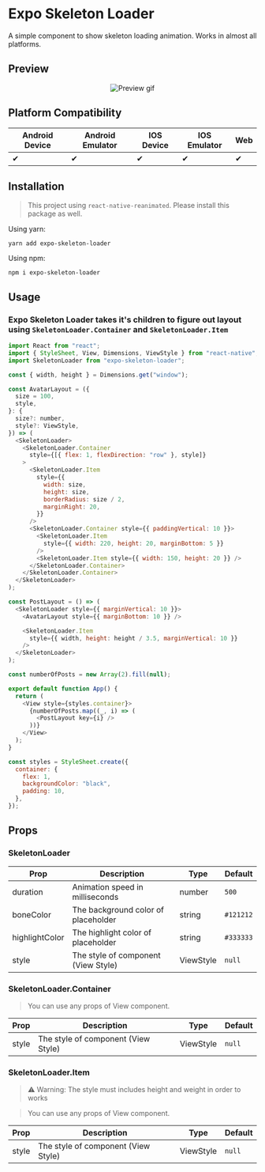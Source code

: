 # Expo Skeleton Loader

A simple component to show skeleton loading animation. Works in almost all platforms.

## Preview

<p align="center">
  <img src="https://s6.gifyu.com/images/screen-recording.gif" alt="Preview gif"/>
</p>

## Platform Compatibility

| Android Device | Android Emulator | IOS Device | IOS Emulator | Web |
| -------------- | ---------------- | ---------- | ------------ | --- |
| ✔              | ✔                | ✔          | ✔            | ✔   |

## Installation

> This project using `react-native-reanimated`. Please install this package as well.

Using yarn:

```
yarn add expo-skeleton-loader
```

Using npm:

```
npm i expo-skeleton-loader
```

## Usage

### Expo Skeleton Loader takes it's children to figure out layout using `SkeletonLoader.Container` and `SkeletonLoader.Item`

```js
import React from "react";
import { StyleSheet, View, Dimensions, ViewStyle } from "react-native";
import SkeletonLoader from "expo-skeleton-loader";

const { width, height } = Dimensions.get("window");

const AvatarLayout = ({
  size = 100,
  style,
}: {
  size?: number,
  style?: ViewStyle,
}) => (
  <SkeletonLoader>
    <SkeletonLoader.Container
      style={[{ flex: 1, flexDirection: "row" }, style]}
    >
      <SkeletonLoader.Item
        style={{
          width: size,
          height: size,
          borderRadius: size / 2,
          marginRight: 20,
        }}
      />
      <SkeletonLoader.Container style={{ paddingVertical: 10 }}>
        <SkeletonLoader.Item
          style={{ width: 220, height: 20, marginBottom: 5 }}
        />
        <SkeletonLoader.Item style={{ width: 150, height: 20 }} />
      </SkeletonLoader.Container>
    </SkeletonLoader.Container>
  </SkeletonLoader>
);

const PostLayout = () => (
  <SkeletonLoader style={{ marginVertical: 10 }}>
    <AvatarLayout style={{ marginBottom: 10 }} />

    <SkeletonLoader.Item
      style={{ width, height: height / 3.5, marginVertical: 10 }}
    />
  </SkeletonLoader>
);

const numberOfPosts = new Array(2).fill(null);

export default function App() {
  return (
    <View style={styles.container}>
      {numberOfPosts.map((_, i) => (
        <PostLayout key={i} />
      ))}
    </View>
  );
}

const styles = StyleSheet.create({
  container: {
    flex: 1,
    backgroundColor: "black",
    padding: 10,
  },
});
```

## Props

### SkeletonLoader

| Prop           | Description                         | Type      | Default   |
| -------------- | ----------------------------------- | --------- | --------- |
| duration       | Animation speed in milliseconds     | number    | `500`     |
| boneColor      | The background color of placeholder | string    | `#121212` |
| highlightColor | The highlight color of placeholder  | string    | `#333333` |
| style          | The style of component (View Style) | ViewStyle | `null`    |

### SkeletonLoader.Container

> You can use any props of View component.

| Prop  | Description                         | Type      | Default |
| ----- | ----------------------------------- | --------- | ------- |
| style | The style of component (View Style) | ViewStyle | `null`  |

### SkeletonLoader.Item

> ⚠️ Warning: The style must includes height and weight in order to works

> You can use any props of View component.

| Prop  | Description                         | Type      | Default |
| ----- | ----------------------------------- | --------- | ------- |
| style | The style of component (View Style) | ViewStyle | `null`  |
